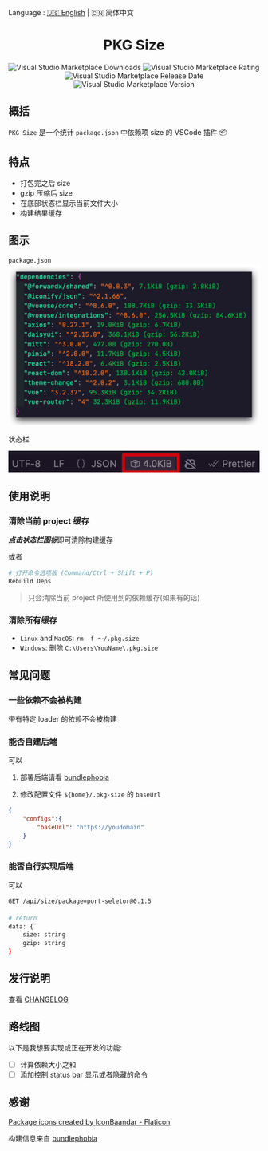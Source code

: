 Language : [🇺🇸 English](./README.md) | 🇨🇳 简体中文

<h1 align="center">PKG Size</h1>

<div align="center">

![Visual Studio Marketplace Downloads](https://img.shields.io/visual-studio-marketplace/d/zingerbee.pkg-size?style=flat-square)
![Visual Studio Marketplace Rating](https://img.shields.io/visual-studio-marketplace/r/zingerbee.pkg-size?style=flat-square)
![Visual Studio Marketplace Release Date](https://img.shields.io/visual-studio-marketplace/release-date/zingerbee.pkg-size?style=flat-square)
![Visual Studio Marketplace Version](https://img.shields.io/visual-studio-marketplace/v/zingerbee.pkg-size?style=flat-square)

</div>

## 概括

`PKG Size` 是一个统计 `package.json` 中依赖项 size 的 VSCode 插件 📦

## 特点

- 打包完之后 size
- gzip 压缩后 size
- 在底部状态栏显示当前文件大小
- 构建结果缓存

## 图示

`package.json`
![snapshot](snapshot/overview.png)

状态栏

![status](snapshot/status.png)

## 使用说明

### 清除**当前** project 缓存

***点击状态栏图标***即可清除构建缓存

或者

```bash
# 打开命令选项板 (Command/Ctrl + Shift + P)
Rebuild Deps
```

> 只会清除当前 project 所使用到的依赖缓存(如果有的话)

### 清除**所有**缓存

- `Linux` and `MacOS`: `rm -f ～/.pkg.size`
- `Windows`: 删除 `C:\Users\YouName\.pkg.size`

## 常见问题

### 一些依赖不会被构建

带有特定 loader 的依赖不会被构建

### 能否自建后端

可以

1. 部署后端请看 [bundlephobia](https://github.com/pastelsky/bundlephobia)

2. 修改配置文件 `${home}/.pkg-size` 的 `baseUrl`

```json
{
    "configs":{
        "baseUrl": "https://youdomain"
    }
}
```

### 能否自行实现后端

可以

```bash
GET /api/size/package=port-seletor@0.1.5

# return
data: {
    size: string
    gzip: string
}
```

## 发行说明

查看 [CHANGELOG](CHANGELOG.md)

## 路线图

以下是我想要实现或正在开发的功能:

- [ ] 计算依赖大小之和
- [ ] 添加控制 status bar 显示或者隐藏的命令

## 感谢

<a href="https://www.flaticon.com/free-icons/package" title="package icons">Package icons created by IconBaandar - Flaticon</a>

构建信息来自 [bundlephobia](https://bundlephobia.com/)
